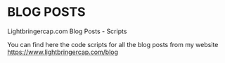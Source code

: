# BLOG POSTS
Lightbringercap.com Blog Posts - Scripts 

You can find here the code scripts for all the blog posts from my website https://www.lightbringercap.com/blog
